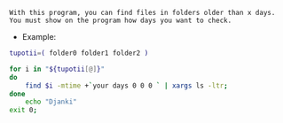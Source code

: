 `With this program, you can find files in folders older than x days.
You must show on the program how days you want to check.`

- Example:

```bash
tupotii=( folder0 folder1 folder2 )

for i in "${tupotii[@]}"
do       
	find $i -mtime +`your days 0 0 0 ` | xargs ls -ltr;
done
	echo "Djanki"
exit 0;
```
